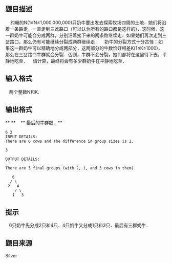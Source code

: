 


## 题目描述
    约翰的N(1≤N≤1,000,000,000)只奶牛要出发去探索牧场四周的土地．她们将沿着一条路走，一直走到三岔路口（可以认为所有的路口都是这样的）．这时候，这一群奶牛可能会分成两群，分别沿着接下来的两条路继续走．如果她们再次走到三岔路口，那么仍有可能继续分裂成两群继续走．    奶牛的分裂方式十分古怪：如果这一群奶牛可以精确地分成两部分，这两部分的牛数恰好相差K(1≤K≤1000)，那么在三岔路口牛群就会分裂．否则，牛群不会分裂，她们都将在这里待下去，平静地吃草．    请计算，最终将会有多少群奶牛在平静地吃草．
## 输入格式
   两个整数N和K.
## 输出格式
** **    ** 最后的牛群数．** 

```input1
6 2
INPUT DETAILS:
There are 6 cows and the difference in group sizes is 2.

```
```output1
3

OUTPUT DETAILS:

There are 3 final groups (with 2, 1, and 3 cows in them).

   6
  / \
 2   4
    / \
   1   3
```

## 提示
   6只奶牛先分成2只和4只．4只奶牛又分成1只和3只．最后有三群奶牛．
## 题目来源
Silver


